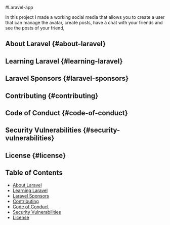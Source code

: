 
#Laravel-app

In this project I made a working social media that allows you to create a user that can manage the avatar, create posts, have a chat with your friends and see the posts of your friend, 


## About Laravel {#about-laravel}

## Learning Laravel {#learning-laravel}

## Laravel Sponsors {#laravel-sponsors}

## Contributing {#contributing}

## Code of Conduct {#code-of-conduct}

## Security Vulnerabilities {#security-vulnerabilities}

## License {#license}



## Table of Contents

- [About Laravel](#about-laravel)
- [Learning Laravel](#learning-laravel)
- [Laravel Sponsors](#laravel-sponsors)
- [Contributing](#contributing)
- [Code of Conduct](#code-of-conduct)
- [Security Vulnerabilities](#security-vulnerabilities)
- [License](#license)
